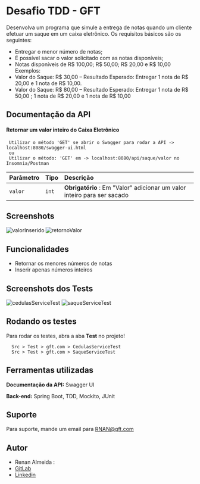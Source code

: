 # Desafio TDD - GFT

Desenvolva um programa que simule a entrega de notas quando um
cliente efetuar um saque em um caixa eletrônico. Os requisitos básicos
são os seguintes:
- Entregar o menor número de notas;
- É possível sacar o valor solicitado com as notas disponíveis;
- Notas disponíveis de R$ 100,00; R$ 50,00; R$ 20,00 e R$ 10,00
  Exemplos:
- Valor do Saque: R$ 30,00 – Resultado Esperado: Entregar 1 nota
  de R$ 20,00 e 1 nota de R$ 10,00.
- Valor do Saque: R$ 80,00 – Resultado Esperado: Entregar 1 nota
  de R$ 50,00 ; 1 nota de R$ 20,00 e 1 nota de R$ 10,00

  
## Documentação da API

#### Retornar um valor inteiro do Caixa Eletrônico

```http
 Utilizar o método 'GET' se abrir o Swagger para rodar a API -> localhost:8080/swagger-ui.html 
 ou
 Utilizar o método: 'GET' em -> localhost:8080/api/saque/valor no Insomnia/Postman
```

| Parâmetro   | Tipo       | Descrição                                   |
| :---------- | :--------- | :------------------------------------------ |
| `valor`      | `int` | **Obrigatório** : Em "Valor" adicionar um valor inteiro para ser sacado |




## Screenshots
![valorInserido](https://user-images.githubusercontent.com/98130954/167207221-e3204dd8-f8fa-401d-8b4c-a7f8d387d3a6.png)
![retornoValor](https://user-images.githubusercontent.com/98130954/167207229-03e0dee6-92c8-44a7-923a-0abf2a7d555c.png)

## Funcionalidades

- Retornar os menores números de notas
- Inserir apenas números inteiros

## Screenshots dos Tests
![cedulasServiceTest](https://user-images.githubusercontent.com/98130954/167207256-ac5e79eb-d4cd-4aa9-858c-fbdfb19fc933.png)
![saqueServiceTest](https://user-images.githubusercontent.com/98130954/167207261-0855312a-d2a0-458c-a35f-6ce766ae0347.png)

## Rodando os testes

Para rodar os testes, abra a aba **Test** no projeto!

```
  Src > Test > gft.com > CedulasServiceTest
  Src > Test > gft.com > SaqueServiceTest
```


## Ferramentas utilizadas
**Documentação da API:** Swagger UI

**Back-end:** Spring Boot, TDD, Mockito, JUnit


## Suporte

Para suporte, mande um email para RNAN@gft.com


## Autor
- Renan Almeida :
- [GitLab](https://git.gft.com/rnan)
- [Linkedin](https:///www.linkedin.com/in/renan-almeida-025b74220/)

